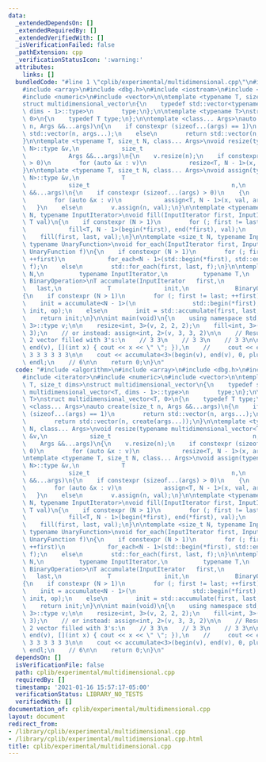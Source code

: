 ```yaml
---
data:
  _extendedDependsOn: []
  _extendedRequiredBy: []
  _extendedVerifiedWith: []
  _isVerificationFailed: false
  _pathExtension: cpp
  _verificationStatusIcon: ':warning:'
  attributes:
    links: []
  bundledCode: "#line 1 \"cplib/experimental/multidimensional.cpp\"\n#include <algorithm>\n\
    #include <array>\n#include <dbg.h>\n#include <iostream>\n#include <iterator>\n\
    #include <numeric>\n#include <vector>\n\ntemplate <typename T, size_t dims>\n\
    struct multidimensional_vector\n{\n    typedef std::vector<typename multidimensional_vector<T,\
    \ dims - 1>::type>\n        type;\n};\n\ntemplate <typename T>\nstruct multidimensional_vector<T,\
    \ 0>\n{\n    typedef T type;\n};\n\ntemplate <class... Args>\nauto create(size_t\
    \ n, Args &&...args)\n{\n    if constexpr (sizeof...(args) == 1)\n        return\
    \ std::vector(n, args...);\n    else\n        return std::vector(n, create(args...));\n\
    }\n\ntemplate <typename T, size_t N, class... Args>\nvoid resize(typename multidimensional_vector<T,\
    \ N>::type &v,\n            size_t                                        n,\n\
    \            Args &&...args)\n{\n    v.resize(n);\n    if constexpr (sizeof...(args)\
    \ > 0)\n        for (auto &x : v)\n            resize<T, N - 1>(x, args...);\n\
    }\n\ntemplate <typename T, size_t N, class... Args>\nvoid assign(typename multidimensional_vector<T,\
    \ N>::type &v,\n            T                                             val,\n\
    \            size_t                                        n,\n            Args\
    \ &&...args)\n{\n    if constexpr (sizeof...(args) > 0)\n    {\n        v.resize(n);\n\
    \        for (auto &x : v)\n            assign<T, N - 1>(x, val, args...);\n \
    \   }\n    else\n        v.assign(n, val);\n}\n\ntemplate <typename T, size_t\
    \ N, typename InputIterator>\nvoid fill(InputIterator first, InputIterator last,\
    \ T val)\n{\n    if constexpr (N > 1)\n        for (; first != last; ++first)\n\
    \            fill<T, N - 1>(begin(*first), end(*first), val);\n    else\n    \
    \    fill(first, last, val);\n}\n\ntemplate <size_t N, typename InputIterator,\
    \ typename UnaryFunction>\nvoid for_each(InputIterator first, InputIterator last,\
    \ UnaryFunction f)\n{\n    if constexpr (N > 1)\n        for (; first != last;\
    \ ++first)\n            for_each<N - 1>(std::begin(*first), std::end(*first),\
    \ f);\n    else\n        std::for_each(first, last, f);\n}\n\ntemplate <size_t\
    \ N,\n          typename InputIterator,\n          typename T,\n          typename\
    \ BinaryOperation>\nT accumulate(InputIterator   first,\n             InputIterator\
    \   last,\n             T               init,\n             BinaryOperation op)\n\
    {\n    if constexpr (N > 1)\n        for (; first != last; ++first)\n        \
    \    init = accumulate<N - 1>(\n                std::begin(*first), std::end(*first),\
    \ init, op);\n    else\n        init = std::accumulate(first, last, init, op);\n\
    \    return init;\n}\n\nint main(void)\n{\n    using namespace std;\n    multidimensional_vector<int,\
    \ 3>::type v;\n\n    resize<int, 3>(v, 2, 2, 2);\n    fill<int, 3>(begin(v), end(v),\
    \ 3);\n    // or instead: assign<int, 2>(v, 3, 3, 2)\n\n    // Results in 3 x\
    \ 2 vector filled with 3's:\n    // 3 3\n    // 3 3\n    // 3 3\n\n    // for_each<2>(begin(v),\
    \ end(v), [](int x) { cout << x << \" \"; }),\n    //     cout << endl;\n    //\
    \ 3 3 3 3 3 3\n\n    cout << accumulate<3>(begin(v), end(v), 0, plus<int>()) <<\
    \ endl;\n    // 6\n\n    return 0;\n}\n"
  code: "#include <algorithm>\n#include <array>\n#include <dbg.h>\n#include <iostream>\n\
    #include <iterator>\n#include <numeric>\n#include <vector>\n\ntemplate <typename\
    \ T, size_t dims>\nstruct multidimensional_vector\n{\n    typedef std::vector<typename\
    \ multidimensional_vector<T, dims - 1>::type>\n        type;\n};\n\ntemplate <typename\
    \ T>\nstruct multidimensional_vector<T, 0>\n{\n    typedef T type;\n};\n\ntemplate\
    \ <class... Args>\nauto create(size_t n, Args &&...args)\n{\n    if constexpr\
    \ (sizeof...(args) == 1)\n        return std::vector(n, args...);\n    else\n\
    \        return std::vector(n, create(args...));\n}\n\ntemplate <typename T, size_t\
    \ N, class... Args>\nvoid resize(typename multidimensional_vector<T, N>::type\
    \ &v,\n            size_t                                        n,\n        \
    \    Args &&...args)\n{\n    v.resize(n);\n    if constexpr (sizeof...(args) >\
    \ 0)\n        for (auto &x : v)\n            resize<T, N - 1>(x, args...);\n}\n\
    \ntemplate <typename T, size_t N, class... Args>\nvoid assign(typename multidimensional_vector<T,\
    \ N>::type &v,\n            T                                             val,\n\
    \            size_t                                        n,\n            Args\
    \ &&...args)\n{\n    if constexpr (sizeof...(args) > 0)\n    {\n        v.resize(n);\n\
    \        for (auto &x : v)\n            assign<T, N - 1>(x, val, args...);\n \
    \   }\n    else\n        v.assign(n, val);\n}\n\ntemplate <typename T, size_t\
    \ N, typename InputIterator>\nvoid fill(InputIterator first, InputIterator last,\
    \ T val)\n{\n    if constexpr (N > 1)\n        for (; first != last; ++first)\n\
    \            fill<T, N - 1>(begin(*first), end(*first), val);\n    else\n    \
    \    fill(first, last, val);\n}\n\ntemplate <size_t N, typename InputIterator,\
    \ typename UnaryFunction>\nvoid for_each(InputIterator first, InputIterator last,\
    \ UnaryFunction f)\n{\n    if constexpr (N > 1)\n        for (; first != last;\
    \ ++first)\n            for_each<N - 1>(std::begin(*first), std::end(*first),\
    \ f);\n    else\n        std::for_each(first, last, f);\n}\n\ntemplate <size_t\
    \ N,\n          typename InputIterator,\n          typename T,\n          typename\
    \ BinaryOperation>\nT accumulate(InputIterator   first,\n             InputIterator\
    \   last,\n             T               init,\n             BinaryOperation op)\n\
    {\n    if constexpr (N > 1)\n        for (; first != last; ++first)\n        \
    \    init = accumulate<N - 1>(\n                std::begin(*first), std::end(*first),\
    \ init, op);\n    else\n        init = std::accumulate(first, last, init, op);\n\
    \    return init;\n}\n\nint main(void)\n{\n    using namespace std;\n    multidimensional_vector<int,\
    \ 3>::type v;\n\n    resize<int, 3>(v, 2, 2, 2);\n    fill<int, 3>(begin(v), end(v),\
    \ 3);\n    // or instead: assign<int, 2>(v, 3, 3, 2)\n\n    // Results in 3 x\
    \ 2 vector filled with 3's:\n    // 3 3\n    // 3 3\n    // 3 3\n\n    // for_each<2>(begin(v),\
    \ end(v), [](int x) { cout << x << \" \"; }),\n    //     cout << endl;\n    //\
    \ 3 3 3 3 3 3\n\n    cout << accumulate<3>(begin(v), end(v), 0, plus<int>()) <<\
    \ endl;\n    // 6\n\n    return 0;\n}\n"
  dependsOn: []
  isVerificationFile: false
  path: cplib/experimental/multidimensional.cpp
  requiredBy: []
  timestamp: '2021-01-16 15:57:17-05:00'
  verificationStatus: LIBRARY_NO_TESTS
  verifiedWith: []
documentation_of: cplib/experimental/multidimensional.cpp
layout: document
redirect_from:
- /library/cplib/experimental/multidimensional.cpp
- /library/cplib/experimental/multidimensional.cpp.html
title: cplib/experimental/multidimensional.cpp
---
```

